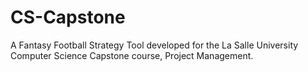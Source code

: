 # CS-Capstone

A Fantasy Football Strategy Tool developed for the La Salle University Computer Science Capstone course, Project Management.
